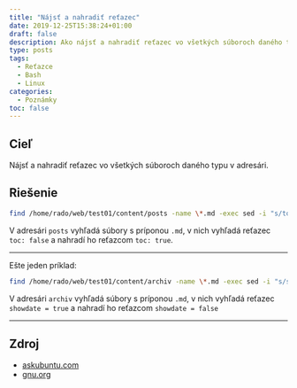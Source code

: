 ```yaml
---
title: "Nájsť a nahradiť reťazec"
date: 2019-12-25T15:38:24+01:00
draft: false
description: Ako nájsť a nahradiť reťazec vo všetkých súboroch daného typu v adresári.
type: posts
tags:
  - Reťazce
  - Bash
  - Linux
categories:
  - Poznámky
toc: false
---
```


## Cieľ

Nájsť a nahradiť reťazec vo všetkých súboroch daného typu v adresári.

## Riešenie

```sh
find /home/rado/web/test01/content/posts -name \*.md -exec sed -i "s/toc:\sfalse/toc: true/g" {} \;
```

V adresári `posts` vyhľadá súbory s príponou `.md`, v nich vyhľadá reťazec `toc: false` a nahradí ho reťazcom `toc: true`.

---

Ešte jeden príklad:

```sh
find /home/rado/web/test01/content/archiv -name \*.md -exec sed -i "s/showdate\s=\strue/showdate = false/g" {} \;
```

V adresári `archiv` vyhľadá súbory s príponou `.md`, v nich vyhľadá reťazec `showdate = true` a nahradí ho reťazcom `showdate = false`

---

## Zdroj

- [askubuntu.com](https://askubuntu.com/questions/84007/find-and-replace-text-within-multiple-files)
- [gnu.org](https://www.gnu.org/software/sed/manual/html_node/The-_0022s_0022-Command.html)
